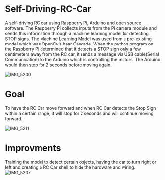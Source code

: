 # Self-Driving-RC-Car
A self-driving RC car using Raspberry Pi, Arduino and open source software. The Raspberry Pi collects inputs from the Pi camera module and sends this information  through a machine learning model for detecting STOP signs. The Machine Learning Model was used from a pre-existing model which was OpenCv’s haar Cascade. When the python program on the Raspberry Pi determined that it detects a STOP sign only a few centimeters away from the RC car, it sends a message via USB cable(Serial Communication) to the Arduino which is controlling the motors. The Arduino would then stop for 2 seconds before moving again.

![IMG_5200](https://user-images.githubusercontent.com/39424972/64136830-71e9ad80-cdc2-11e9-8e27-e51f1d757483.jpg)


# Goal
To have the RC Car move forward and when RC Car detects the Stop Sign within a certain range, it will stop for 2 seconds and will continue moving forward. 

![IMG_5211](https://user-images.githubusercontent.com/39424972/64137104-1fa98c00-cdc4-11e9-9478-47137933d3f2.PNG)


# Improvments 
Training the model to detect certain objects, having the car to turn right or left and creating a RC Car shell to hide the hardware and wiring.  
![IMG_5207](https://user-images.githubusercontent.com/39424972/64137058-cd686b00-cdc3-11e9-9cb4-2d7fe4e4b7bc.PNG)


